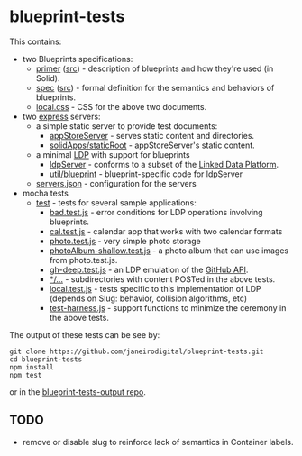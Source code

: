 # blueprint-tests

This contains:
* two Blueprints specifications:
  * [primer](https://janeirodigital.github.io/blueprints/primer) ([src](primer.html)) - description of blueprints and how they're used (in Solid).
  * [spec](https://janeirodigital.github.io/blueprints/spec) ([src](spec.html)) - formal definition for the semantics and behaviors of blueprints.
  * [local.css](local.css) - CSS for the above two documents.
* two [express](https://expressjs.com/) servers:
  * a simple static server to provide test documents:
    * [appStoreServer](appStoreServer.js) - serves static content and directories.
    * [solidApps/staticRoot](solidApps/staticRoot) - appStoreServer's static content.
  * a minimal [LDP](https://www.w3.org/TR/ldp/) with support for blueprints
    * [ldpServer](ldpServer.js) - conforms to a subset of the [Linked Data Platform](https://www.w3.org/TR/ldp/).
    * [util/blueprint](util/blueprint.js) - blueprint-specific code for ldpServer
  * [servers.json](servers.json) - configuration for the servers
* mocha tests
  * [test](test) - tests for several sample applications:
    * [bad.test.js](test/bad.test.js) - error conditions for LDP operations involving blueprints.
    * [cal.test.js](test/cal.test.js) - calendar app that works with two calendar formats
    * [photo.test.js](test/photo.test.js) - very simple photo storage
    * [photoAlbum-shallow.test.js](test/photoAlbum-shallow.test.js) - a photo album that can use images from photo.test.js.
    * [gh-deep.test.js](test/gh-deep.test.js) - an LDP emulation of the [GitHub API](https://developer.github.com/v3/).
    * [*/…](test) - subdirectories with content POSTed in the above tests.
    * [local.test.js](test/local.test.js) - tests specific to this implementation of LDP (depends on Slug: behavior, collision algorithms, etc)
    * [test-harness.js](test/test-harness.js) - support functions to minimize the ceremony in the above tests.

The output of these tests can be see by:
``` shell
git clone https://github.com/janeirodigital/blueprint-tests.git
cd blueprint-tests
npm install
npm test
```
or in the [blueprint-tests-output repo](../../../blueprint-tests-output).

## TODO

* remove or disable slug to reinforce lack of semantics in Container labels.
